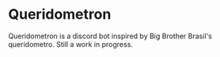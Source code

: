 # Queridometron 

Queridometron is a discord bot inspired by Big Brother Brasil's queridometro.
Still a work in progress.
